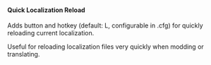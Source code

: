 #### Quick Localization Reload

Adds button and hotkey (default: L, configurable in .cfg) for quickly reloading current localization.

Useful for reloading localization files very quickly when modding or translating.